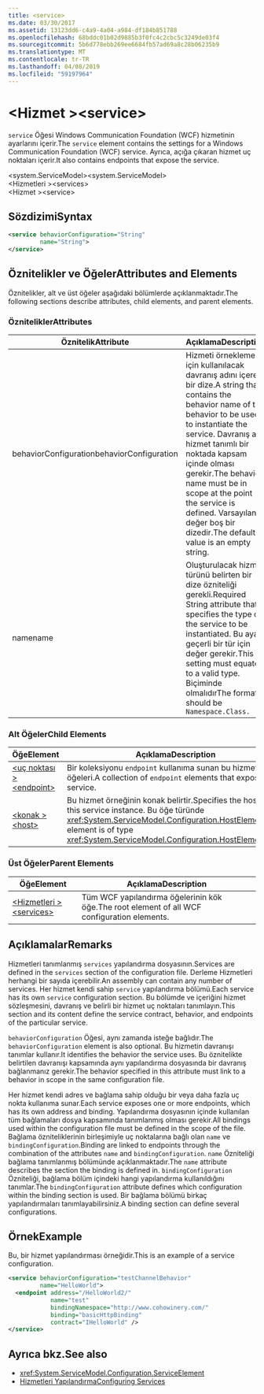```yaml
---
title: <service>
ms.date: 03/30/2017
ms.assetid: 13123dd6-c4a9-4a04-a984-df184b851788
ms.openlocfilehash: 68bddc01b02d9885b3f0fc4c2cbc5c3249de03f4
ms.sourcegitcommit: 5b6d778ebb269ee6684fb57ad69a8c28b06235b9
ms.translationtype: MT
ms.contentlocale: tr-TR
ms.lasthandoff: 04/08/2019
ms.locfileid: "59197964"
---
```

# <a name="service"></a><span data-ttu-id="18ce9-101">\<Hizmet ></span><span class="sxs-lookup"><span data-stu-id="18ce9-101">\<service></span></span>
<span data-ttu-id="18ce9-102">`service` Öğesi Windows Communication Foundation (WCF) hizmetinin ayarlarını içerir.</span><span class="sxs-lookup"><span data-stu-id="18ce9-102">The `service` element contains the settings for a Windows Communication Foundation (WCF) service.</span></span> <span data-ttu-id="18ce9-103">Ayrıca, açığa çıkaran hizmet uç noktaları içerir.</span><span class="sxs-lookup"><span data-stu-id="18ce9-103">It also contains endpoints that expose the service.</span></span>  
  
 <span data-ttu-id="18ce9-104">\<system.ServiceModel></span><span class="sxs-lookup"><span data-stu-id="18ce9-104">\<system.ServiceModel></span></span>  
<span data-ttu-id="18ce9-105">\<Hizmetleri ></span><span class="sxs-lookup"><span data-stu-id="18ce9-105">\<services></span></span>  
<span data-ttu-id="18ce9-106">\<Hizmet ></span><span class="sxs-lookup"><span data-stu-id="18ce9-106">\<service></span></span>  
  
## <a name="syntax"></a><span data-ttu-id="18ce9-107">Sözdizimi</span><span class="sxs-lookup"><span data-stu-id="18ce9-107">Syntax</span></span>  
  
```xml  
<service behaviorConfiguration="String"
         name="String">
</service>
```  
  
## <a name="attributes-and-elements"></a><span data-ttu-id="18ce9-108">Öznitelikler ve Öğeler</span><span class="sxs-lookup"><span data-stu-id="18ce9-108">Attributes and Elements</span></span>  
 <span data-ttu-id="18ce9-109">Öznitelikler, alt ve üst öğeler aşağıdaki bölümlerde açıklanmaktadır.</span><span class="sxs-lookup"><span data-stu-id="18ce9-109">The following sections describe attributes, child elements, and parent elements.</span></span>  
  
### <a name="attributes"></a><span data-ttu-id="18ce9-110">Öznitelikler</span><span class="sxs-lookup"><span data-stu-id="18ce9-110">Attributes</span></span>  
  
|<span data-ttu-id="18ce9-111">Öznitelik</span><span class="sxs-lookup"><span data-stu-id="18ce9-111">Attribute</span></span>|<span data-ttu-id="18ce9-112">Açıklama</span><span class="sxs-lookup"><span data-stu-id="18ce9-112">Description</span></span>|  
|---------------|-----------------|  
|<span data-ttu-id="18ce9-113">behaviorConfiguration</span><span class="sxs-lookup"><span data-stu-id="18ce9-113">behaviorConfiguration</span></span>|<span data-ttu-id="18ce9-114">Hizmeti örneklemek için kullanılacak davranış adını içeren bir dize.</span><span class="sxs-lookup"><span data-stu-id="18ce9-114">A string that contains the behavior name of the behavior to be used to instantiate the service.</span></span> <span data-ttu-id="18ce9-115">Davranış adı, hizmet tanımlı bir noktada kapsam içinde olması gerekir.</span><span class="sxs-lookup"><span data-stu-id="18ce9-115">The behavior name must be in scope at the point the service is defined.</span></span> <span data-ttu-id="18ce9-116">Varsayılan değer boş bir dizedir.</span><span class="sxs-lookup"><span data-stu-id="18ce9-116">The default value is an empty string.</span></span>|  
|<span data-ttu-id="18ce9-117">name</span><span class="sxs-lookup"><span data-stu-id="18ce9-117">name</span></span>|<span data-ttu-id="18ce9-118">Oluşturulacak hizmet türünü belirten bir dize özniteliği gerekli.</span><span class="sxs-lookup"><span data-stu-id="18ce9-118">Required String attribute that specifies the type of the service to be instantiated.</span></span> <span data-ttu-id="18ce9-119">Bu ayar, geçerli bir tür için değer gerekir.</span><span class="sxs-lookup"><span data-stu-id="18ce9-119">This setting must equate to a valid type.</span></span> <span data-ttu-id="18ce9-120">Biçiminde olmalıdır</span><span class="sxs-lookup"><span data-stu-id="18ce9-120">The format should be</span></span> `Namespace.Class.`|  
  
### <a name="child-elements"></a><span data-ttu-id="18ce9-121">Alt Öğeler</span><span class="sxs-lookup"><span data-stu-id="18ce9-121">Child Elements</span></span>  
  
|<span data-ttu-id="18ce9-122">Öğe</span><span class="sxs-lookup"><span data-stu-id="18ce9-122">Element</span></span>|<span data-ttu-id="18ce9-123">Açıklama</span><span class="sxs-lookup"><span data-stu-id="18ce9-123">Description</span></span>|  
|-------------|-----------------|  
|[<span data-ttu-id="18ce9-124">\<uç noktası ></span><span class="sxs-lookup"><span data-stu-id="18ce9-124">\<endpoint></span></span>](../../../../../docs/framework/configure-apps/file-schema/wcf/endpoint-element.md)|<span data-ttu-id="18ce9-125">Bir koleksiyonu `endpoint` kullanıma sunan bu hizmet öğeleri.</span><span class="sxs-lookup"><span data-stu-id="18ce9-125">A collection of `endpoint` elements that expose this service.</span></span>|  
|[<span data-ttu-id="18ce9-126">\<konak ></span><span class="sxs-lookup"><span data-stu-id="18ce9-126">\<host></span></span>](../../../../../docs/framework/configure-apps/file-schema/wcf/host.md)|<span data-ttu-id="18ce9-127">Bu hizmet örneğinin konak belirtir.</span><span class="sxs-lookup"><span data-stu-id="18ce9-127">Specifies the host of this service instance.</span></span> <span data-ttu-id="18ce9-128">Bu öğe türünde <xref:System.ServiceModel.Configuration.HostElement>.</span><span class="sxs-lookup"><span data-stu-id="18ce9-128">This element is of type <xref:System.ServiceModel.Configuration.HostElement>.</span></span>|  
  
### <a name="parent-elements"></a><span data-ttu-id="18ce9-129">Üst Öğeler</span><span class="sxs-lookup"><span data-stu-id="18ce9-129">Parent Elements</span></span>  
  
|<span data-ttu-id="18ce9-130">Öğe</span><span class="sxs-lookup"><span data-stu-id="18ce9-130">Element</span></span>|<span data-ttu-id="18ce9-131">Açıklama</span><span class="sxs-lookup"><span data-stu-id="18ce9-131">Description</span></span>|  
|-------------|-----------------|  
|[<span data-ttu-id="18ce9-132">\<Hizmetleri ></span><span class="sxs-lookup"><span data-stu-id="18ce9-132">\<services></span></span>](../../../../../docs/framework/configure-apps/file-schema/wcf/services.md)|<span data-ttu-id="18ce9-133">Tüm WCF yapılandırma öğelerinin kök öğe.</span><span class="sxs-lookup"><span data-stu-id="18ce9-133">The root element of all WCF configuration elements.</span></span>|  
  
## <a name="remarks"></a><span data-ttu-id="18ce9-134">Açıklamalar</span><span class="sxs-lookup"><span data-stu-id="18ce9-134">Remarks</span></span>  
 <span data-ttu-id="18ce9-135">Hizmetleri tanımlanmış `services` yapılandırma dosyasının.</span><span class="sxs-lookup"><span data-stu-id="18ce9-135">Services are defined in the `services` section of the configuration file.</span></span> <span data-ttu-id="18ce9-136">Derleme Hizmetleri herhangi bir sayıda içerebilir.</span><span class="sxs-lookup"><span data-stu-id="18ce9-136">An assembly can contain any number of services.</span></span> <span data-ttu-id="18ce9-137">Her hizmet kendi sahip `service` yapılandırma bölümü.</span><span class="sxs-lookup"><span data-stu-id="18ce9-137">Each service has its own `service` configuration section.</span></span> <span data-ttu-id="18ce9-138">Bu bölümde ve içeriğini hizmet sözleşmesini, davranış ve belirli bir hizmet uç noktaları tanımlayın.</span><span class="sxs-lookup"><span data-stu-id="18ce9-138">This section and its content define the service contract, behavior, and endpoints of the particular service.</span></span>  
  
 <span data-ttu-id="18ce9-139">`behaviorConfiguration` Öğesi, aynı zamanda isteğe bağlıdır.</span><span class="sxs-lookup"><span data-stu-id="18ce9-139">The `behaviorConfiguration` element is also optional.</span></span> <span data-ttu-id="18ce9-140">Bu hizmetin davranışı tanımlar kullanır.</span><span class="sxs-lookup"><span data-stu-id="18ce9-140">It identifies the behavior the service uses.</span></span> <span data-ttu-id="18ce9-141">Bu öznitelikte belirtilen davranışı kapsamında aynı yapılandırma dosyasında bir davranış bağlanmanız gerekir.</span><span class="sxs-lookup"><span data-stu-id="18ce9-141">The behavior specified in this attribute must link to a behavior in scope in the same configuration file.</span></span>  
  
 <span data-ttu-id="18ce9-142">Her hizmet kendi adres ve bağlama sahip olduğu bir veya daha fazla uç nokta kullanıma sunar.</span><span class="sxs-lookup"><span data-stu-id="18ce9-142">Each service exposes one or more endpoints, which has its own address and binding.</span></span> <span data-ttu-id="18ce9-143">Yapılandırma dosyasının içinde kullanılan tüm bağlamaları dosya kapsamında tanımlanmış olması gerekir.</span><span class="sxs-lookup"><span data-stu-id="18ce9-143">All bindings used within the configuration file must be defined in the scope of the file.</span></span> <span data-ttu-id="18ce9-144">Bağlama özniteliklerinin birleşimiyle uç noktalarına bağlı olan `name` ve `bindingConfiguration`.</span><span class="sxs-lookup"><span data-stu-id="18ce9-144">Binding are linked to endpoints through the combination of the attributes `name` and `bindingConfiguration`.</span></span> <span data-ttu-id="18ce9-145">`name` Özniteliği bağlama tanımlanmış bölümünde açıklanmaktadır.</span><span class="sxs-lookup"><span data-stu-id="18ce9-145">The `name` attribute describes the section the binding is defined in.</span></span> <span data-ttu-id="18ce9-146">`bindingConfiguration` Özniteliği, bağlama bölüm içindeki hangi yapılandırma kullanıldığını tanımlar.</span><span class="sxs-lookup"><span data-stu-id="18ce9-146">The `bindingConfiguration` attribute defines which configuration within the binding section is used.</span></span> <span data-ttu-id="18ce9-147">Bir bağlama bölümü birkaç yapılandırmaları tanımlayabilirsiniz.</span><span class="sxs-lookup"><span data-stu-id="18ce9-147">A binding section can define several configurations.</span></span>  
  
## <a name="example"></a><span data-ttu-id="18ce9-148">Örnek</span><span class="sxs-lookup"><span data-stu-id="18ce9-148">Example</span></span>  
 <span data-ttu-id="18ce9-149">Bu, bir hizmet yapılandırması örneğidir.</span><span class="sxs-lookup"><span data-stu-id="18ce9-149">This is an example of a service configuration.</span></span>  
  
```xml  
<service behaviorConfiguration="testChannelBehavior"
         name="HelloWorld">
  <endpoint address="/HelloWorld2/"
            name="test"
            bindingNamespace="http://www.cohowinery.com/"
            binding="basicHttpBinding"
            contract="IHelloWorld" />
</service>
```  
  
## <a name="see-also"></a><span data-ttu-id="18ce9-150">Ayrıca bkz.</span><span class="sxs-lookup"><span data-stu-id="18ce9-150">See also</span></span>

- <xref:System.ServiceModel.Configuration.ServiceElement>
- [<span data-ttu-id="18ce9-151">Hizmetleri Yapılandırma</span><span class="sxs-lookup"><span data-stu-id="18ce9-151">Configuring Services</span></span>](../../../../../docs/framework/wcf/configuring-services.md)
